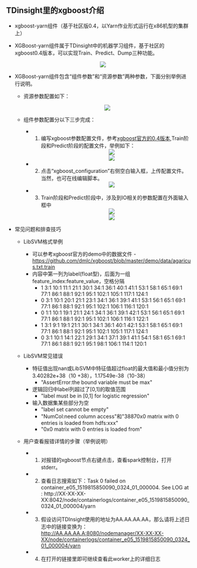 ## TDinsight里的xgboost介绍
	

- xgboost-yarn组件（基于社区版0.4，以Yarn作业形式运行在x86机型的集群上）
 
- XGBoost-yarn组件属于TDinsight中的机器学习组件，基于社区的xgboost0.4版本，可以实现Train、Predict、Dump三种功能。

     <div  align="center">
	   <img src="./manual/resource_5.png"/>   
	 </div>

- XGBoost-yarn组件包含“组件参数”和“资源参数”两种参数，下面分别举例进行说明。

  - 资源参数配置如下：
	  <div  align="center">
	    <img src="./manual/resource_4.png"/>   
	  </div>

  - 组件参数配置分以下三步完成：
  
     -  1. 编写xgboost参数配置文件，参考[xgboost官方的0.4版本](https://github.com/dmlc/xgboost/blob/v0.40/doc/parameter.md),Train阶段和Predict阶段的配置文件，举例如下：
	    
         <div  align="center">
		   <img src="./manual/train_3.png"/>   
		 </div>
	
         <div  align="center">
		   <img src="./manual/predict_3.png"/>   
		 </div>

     -  2. 点击“xgboost_configuration”右侧空白输入框，上传配置文件。当然，也可在线编辑脚本。
	
         <div  align="center">
		   <img src="./manual/resource.png"/>   
		 </div>


     -  3. Train阶段和Predict阶段中，涉及到IO相关的参数配置在外面输入框中

         <div  align="center">
		   <img src="./manual/train_1.png"/>   
		 </div>

	
         <div  align="center">
		   <img src="./manual/predict_1.png"/>   
		 </div>


- 常见问题和排查技巧 

     - LibSVM格式举例
       - 可以参考xgboost官方的demo中的数据文件
              - https://github.com/dmlc/xgboost/blob/master/demo/data/agaricus.txt.train
       - 内容中第一列为label(float型)，后面为一组feature_index:feature_value，空格分隔
           - 1 3:1 10:1 11:1 21:1 30:1 34:1 36:1 40:1 41:1 53:1 58:1 65:1 69:1 77:1 86:1 88:1 92:1 95:1 102:1 105:1 117:1 124:1
           - 0 3:1 10:1 20:1 21:1 23:1 34:1 36:1 39:1 41:1 53:1 56:1 65:1 69:1 77:1 86:1 88:1 92:1 95:1 102:1 106:1 116:1 120:1
           - 0 1:1 10:1 19:1 21:1 24:1 34:1 36:1 39:1 42:1 53:1 56:1 65:1 69:1 77:1 86:1 88:1 92:1 95:1 102:1 106:1 116:1 122:1
           - 1 3:1 9:1 19:1 21:1 30:1 34:1 36:1 40:1 42:1 53:1 58:1 65:1 69:1 77:1 86:1 88:1 92:1 95:1 102:1 105:1 117:1 124:1
           - 0 3:1 10:1 14:1 22:1 29:1 34:1 37:1 39:1 41:1 54:1 58:1 65:1 69:1 77:1 86:1 88:1 92:1 95:1 98:1 106:1 114:1 120:1

    - LibSVM常见错误

      - 特征值出现nan或LibSVM中特征值超过float的最大值和最小值分别为3.40282e+38（10 +38），1.17549e-38（10-38）
         - "AssertError:the bound variable must be max"
      - 逻辑回归中label列超过了[0,1]的取值范围
         - "label must be in [0,1] for logistic regression"
      - 输入数据集某些部分为空
         - "label set cannot be empty"
         - "NumCol:need column access"和"38870x0 matrix with 0 entries is loaded from hdfs:xxx"
         - "0x0 matrix with 0 entries is loaded from"


    - 用户查看报错详情的步骤（举例说明）
      - 1. 对报错的xgboost节点右键点击，查看spark控制台，打开stderr。
      - 2. 查看日志搜索如下：Task 0 failed on container_e05_1519815850090_0324_01_000004. See LOG at : http://XX-XX-XX-XX:8042/node/containerlogs/container_e05_1519815850090_0324_01_000004/yarn
      - 3. 假设访问TDInsight使用的地址为AA.AA.AA.AA，那么请将上述日志中的链接变换为：
         http://AA.AA.AA.A:8080/nodemanager/XX-XX-XX-XX/node/containerlogs/container_e05_1519815850090_0324_01_000004/yarn
      - 4. 在打开的链接里即可继续查看此worker上的详细日志

     
